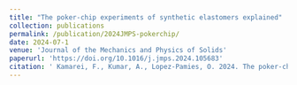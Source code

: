 ```yaml
---
title: "The poker-chip experiments of synthetic elastomers explained"
collection: publications
permalink: /publication/2024JMPS-pokerchip/
date: 2024-07-1
venue: 'Journal of the Mechanics and Physics of Solids'
paperurl: 'https://doi.org/10.1016/j.jmps.2024.105683'
citation: ' Kamarei, F., Kumar, A., Lopez-Pamies, O. 2024. The poker-chip experiments of synthetic elastomers explained. Journal of the Mechanics and Physics of Solids 188, 105683.'
---
```


